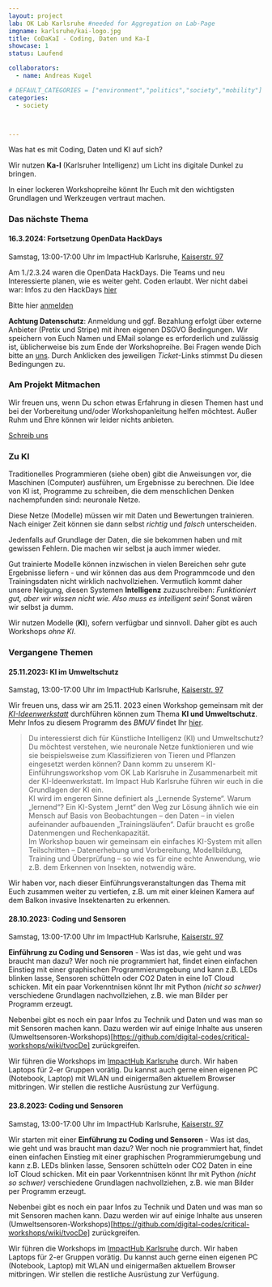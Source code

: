 ```yaml
---
layout: project
lab: OK Lab Karlsruhe #needed for Aggregation on Lab-Page
imgname: karlsruhe/kai-logo.jpg
title: CoDaKaI - Coding, Daten und Ka-I
showcase: 1
status: Laufend

collaborators:
  - name: Andreas Kugel

# DEFAULT_CATEGORIES = ["environment","politics","society","mobility"]
categories:
  - society



---
```


Was hat es mit Coding, Daten und KI auf sich?

Wir nutzen **Ka-I** (Karlsruher Intelligenz) um Licht ins digitale Dunkel zu bringen.

In einer lockeren Workshopreihe könnt Ihr Euch mit den wichtigsten Grundlagen und Werkzeugen vertraut machen.

### Das nächste Thema

#### 16.3.2024: Fortsetzung OpenData HackDays

Samstag, 13:00-17:00 Uhr im ImpactHub Karlsruhe, [Kaiserstr. 97](https://www.openstreetmap.org/way/304550742)

Am 1./2.3.24 waren die OpenData HackDays. Die Teams und neu Interessierte planen, wie es weiter geht. Coden erlaubt. Wer nicht dabei war: Infos zu den HackDays [hier](/projects/2024-03-01-odd24)

Bitte hier [anmelden](https://pretix.eu/digital-codes/codakai-20240316/)

**Achtung Datenschutz**: Anmeldung und ggf. Bezahlung erfolgt über externe Anbieter (Pretix und Stripe) mit ihren eigenen DSGVO Bedingungen. Wir speichern von Euch Namen und EMail solange es erforderlich und zulässig ist, üblicherweise bis zum Ende der Workshopreihe. Bei Fragen wende Dich bitte an [uns](mailto:info@ok-lab-karlsruhe.de). Durch Anklicken des jeweiligen *Ticket*-Links stimmst Du diesen Bedingungen zu.

### Am Projekt Mitmachen
Wir freuen uns, wenn Du schon etwas Erfahrung in diesen Themen hast und bei der Vorbereitung und/oder Workshopanleitung helfen möchtest.  Außer Ruhm und Ehre können wir leider nichts anbieten. 

[Schreib uns](mailto:info@ok-lab-karlsruhe.de)


### Zu KI
Traditionelles Programmieren (siehe oben) gibt die Anweisungen vor, die Maschinen (Computer) ausführen, um Ergebnisse zu berechnen. 
Die Idee von KI ist, Programme zu schreiben, die dem menschlichen Denken nachempfunden sind: neuronale Netze. 

Diese Netze (Modelle) müssen wir mit Daten und Bewertungen trainieren. Nach einiger Zeit können sie dann selbst *richtig* und *falsch* unterscheiden. 

Jedenfalls auf Grundlage der Daten, die sie bekommen haben und mit gewissen Fehlern. Die machen wir selbst ja auch immer wieder. 

Gut trainierte Modelle können inzwischen in vielen Bereichen sehr gute Ergebnisse liefern - und wir können das aus dem Programmcode und den Trainingsdaten nicht wirklich nachvollziehen. Vermutlich kommt daher unsere Neigung, diesen Systemen **Intelligenz** zuzuschreiben: *Funktioniert gut, aber wir wissen nicht wie. Also muss es intelligent sein!* Sonst wären wir selbst ja dumm.

Wir nutzen Modelle (**KI**), sofern verfügbar und sinnvoll. Daher gibt es auch Workshops *ohne KI*.

### Vergangene Themen

#### 25.11.2023: KI im Umweltschutz

Samstag, 13:00-17:00 Uhr im ImpactHub Karlsruhe, [Kaiserstr. 97](https://www.openstreetmap.org/way/304550742)


Wir freuen uns, dass wir am 25.11. 2023 einen Workshop gemeinsam mit der [*KI-Ideenwerkstatt*](https://www.ki-ideenwerkstatt.de/veranstaltungen/von-ki-neuronalen-netzen-und-klassifikationen-von-insekten/) durchführen können zum Thema **KI und Umweltschutz**. Mehr Infos zu diesem Programm des *BMUV* findet Ihr [hier](https://www.bmuv.de/download/fuenf-punkte-programm-kuenstliche-intelligenz-fuer-umwelt-und-klima).

> Du interessierst dich für Künstliche Intelligenz (KI) und Umweltschutz? Du möchtest verstehen, wie neuronale Netze funktionieren und wie sie beispielsweise zum Klassifizieren von Tieren und Pflanzen eingesetzt werden können? Dann komm zu unserem KI-Einführungsworkshop vom OK Lab Karlsruhe in Zusammenarbeit mit der KI-Ideenwerkstatt. Im Impact Hub Karlsruhe führen wir euch in die Grundlagen der KI ein.  
> KI wird im engeren Sinne definiert als „Lernende Systeme“. Warum „lernend“? Ein KI-System „lernt“ den Weg zur Lösung ähnlich wie ein Mensch auf Basis von Beobachtungen – den Daten – in vielen aufeinander aufbauenden „Trainingsläufen“. Dafür braucht es große Datenmengen und Rechenkapazität.  
> Im Workshop bauen wir gemeinsam ein einfaches KI-System mit allen Teilschritten – Datenerhebung und Vorbereitung, Modellbildung, Training und Überprüfung – so wie es für eine echte Anwendung, wie z.B. dem Erkennen von Insekten, notwendig wäre.          


Wir haben vor, nach dieser Einführungsveranstaltungen das Thema mit Euch zusammen weiter zu vertiefen, z.B. um mit einer kleinen Kamera auf dem Balkon invasive Insektenarten zu erkennen.

<!-- 

Hier ist die vorläufige Agenda:

| Zeit  |  Titel |
| --- | --- |
| 13:00 |    Begrüßung | 
| 13:10  |    Vorstellung| 
| 13:30  |   Intro KI+Umweltschutz | 
| 14:15 |    Brainstorming  | 
| 14:45 |     Plenum  | 
| 15:00 |    Pause   | 
| 15:15 |   Tools   | 
| 15:45 |      Hands-On | 
| 16:45 |      Wrap-Up  | 
| 17:00 |    Ende |   

-->

#### 28.10.2023: Coding und Sensoren
Samstag, 13:00-17:00 Uhr im ImpactHub Karlsruhe, [Kaiserstr. 97](https://www.openstreetmap.org/way/304550742)


**Einführung zu Coding und Sensoren** - Was ist das, wie geht und was braucht man dazu? 
Wer noch nie programmiert hat, findet einen einfachen Einstieg mit einer graphischen Programmierumgebung und kann z.B.
LEDs blinken lasse, Sensoren schütteln oder CO2 Daten in eine IoT Cloud schicken.
Mit ein paar Vorkenntnisen könnt Ihr mit Python *(nicht so schwer)* verschiedene Grundlagen nachvollziehen, z.B. wie man Bilder per Programm erzeugt. 

Nebenbei gibt es noch ein paar Infos zu Technik und Daten und was man so mit Sensoren machen kann. Dazu werden wir auf 
einige Inhalte aus unseren (Umweltsensoren-Workshops)[https://github.com/digital-codes/critical-workshops/wiki/tvocDe] zurückgreifen.


Wir führen die Workshops im [ImpactHub Karlsruhe](https://karlsruhe.impacthub.net) durch. Wir haben Laptops für 2-er Gruppen vorätig. Du kannst auch gerne einen eigenen PC (Notebook, Laptop) mit WLAN und einigermaßen aktuellem Browser mitbringen. Wir stellen die restliche Ausrüstung zur Verfügung.


#### 23.8.2023: Coding und Sensoren
Samstag, 13:00-17:00 Uhr im ImpactHub Karlsruhe, [Kaiserstr. 97](https://www.openstreetmap.org/way/304550742)


Wir starten mit einer **Einführung zu Coding und Sensoren** - Was ist das, wie geht und was braucht man dazu? 
Wer noch nie programmiert hat, findet einen einfachen Einstieg mit einer graphischen Programmierumgebung und kann z.B.
LEDs blinken lasse, Sensoren schütteln oder CO2 Daten in eine IoT Cloud schicken.
Mit ein paar Vorkenntnisen könnt Ihr mit Python *(nicht so schwer)* verschiedene Grundlagen nachvollziehen, z.B. wie man Bilder per Programm erzeugt. 

Nebenbei gibt es noch ein paar Infos zu Technik und Daten und was man so mit Sensoren machen kann. Dazu werden wir auf 
einige Inhalte aus unseren (Umweltsensoren-Workshops)[https://github.com/digital-codes/critical-workshops/wiki/tvocDe] zurückgreifen.

Wir führen die Workshops im [ImpactHub Karlsruhe](https://karlsruhe.impacthub.net) durch. Wir haben Laptops für 2-er Gruppen vorätig. Du kannst auch gerne einen eigenen PC (Notebook, Laptop) mit WLAN und einigermaßen aktuellem Browser mitbringen. Wir stellen die restliche Ausrüstung zur Verfügung.



